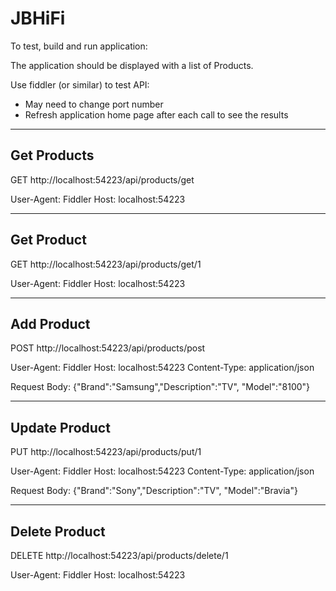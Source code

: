 # JBHiFi

To test, build and run application:

The application should be displayed with a list of Products.


Use fiddler (or similar) to test API:
  - May need to change port number
  - Refresh application home page after each call to see the results

-----------
Get Products
-----------
GET http://localhost:54223/api/products/get

User-Agent: Fiddler
Host: localhost:54223

----------
Get Product
----------
GET http://localhost:54223/api/products/get/1

User-Agent: Fiddler
Host: localhost:54223

----------
Add Product
----------
POST http://localhost:54223/api/products/post

User-Agent: Fiddler
Host: localhost:54223
Content-Type: application/json

Request Body:
{"Brand":"Samsung","Description":"TV", "Model":"8100"}

----------
Update Product
----------
PUT http://localhost:54223/api/products/put/1

User-Agent: Fiddler
Host: localhost:54223
Content-Type: application/json

Request Body:
{"Brand":"Sony","Description":"TV", "Model":"Bravia"}

-----------
Delete Product
-----------
DELETE http://localhost:54223/api/products/delete/1

User-Agent: Fiddler
Host: localhost:54223